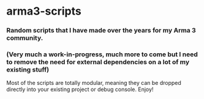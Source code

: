 # arma3-scripts
### Random scripts that I have made over the years for my Arma 3 community.
### (Very much a work-in-progress, much more to come but I need to remove the need for external dependencies on a lot of my existing stuff)
Most of the scripts are totally modular, meaning they can be dropped directly into your existing project or debug console.
Enjoy!
